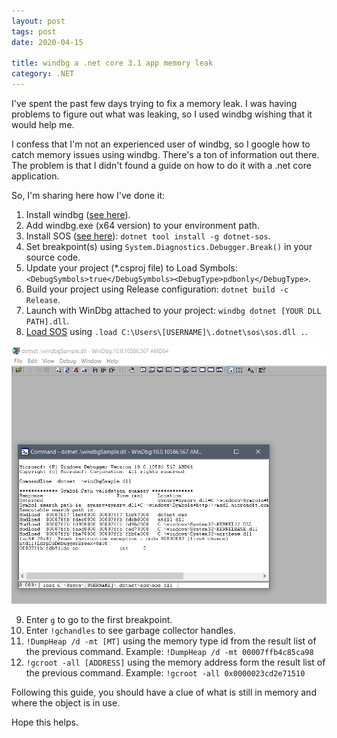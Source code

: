 ```yaml
---
layout: post
tags: post
date: 2020-04-15

title: windbg a .net core 3.1 app memory leak
category: .NET
---
```


I've spent the past few days trying to fix a memory leak. I was having problems to figure out what was leaking, so I used windbg wishing that it would help me.

I confess that I'm not an experienced user of windbg, so I google how to catch memory issues using windbg. There's a ton of information out there. The problem is that I didn't found a guide on how to do it with a .net core application.

<!--excerpt-->

So, I'm sharing here how I've done it:


 1. Install windbg ([see here](https://docs.microsoft.com/en-us/windows-hardware/drivers/debugger/debugger-download-tools)).
 2. Add windbg.exe (x64 version) to your environment path.
 3. Install SOS ([see here](https://github.com/dotnet/diagnostics#installing-sos)): `dotnet tool install -g dotnet-sos`.
 4. Set breakpoint(s) using `System.Diagnostics.Debugger.Break()` in your source code.
 5. Update your project (*.csproj file) to Load Symbols: `<DebugSymbols>true</DebugSymbols><DebugType>pdbonly</DebugType>`.
 6. Build your project using Release configuration: `dotnet build -c Release`.
 7. Launch with WinDbg attached to your project: `windbg dotnet [YOUR DLL PATH].dll`.
 8. [Load SOS](https://bret.codes/net-core-and-windbg/#loadsos) using `.load C:\Users\[USERNAME]\.dotnet\sos\sos.dll .`.

  ![windbg - load sos](/images/windbg-a-net-core-31-app-memory-leak-load-sos.png)

 9.  Enter `g` to go to the first breakpoint.
 10. Enter `!gchandles` to see garbage collector handles.
 11. `!DumpHeap /d -mt [MT]` using the memory type id from the result list of the previous command. Example: `!DumpHeap /d -mt 00007ffb4c85ca98`
 12. `!gcroot -all [ADDRESS]` using the memory address form the result list of the previous command. Example: `!gcroot -all 0x0000023cd2e71510`

Following this guide, you should have a clue of what is still in memory and where the object is in use.

Hope this helps.
